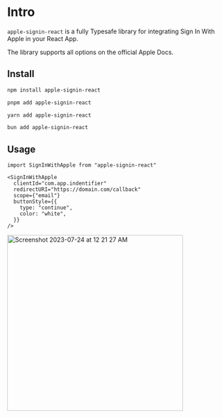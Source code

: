 # Intro
`apple-signin-react` is a fully Typesafe library for integrating Sign In With Apple in your React App.

The library supports all options on the official Apple Docs.

## Install
```bash
npm install apple-signin-react

pnpm add apple-signin-react

yarn add apple-signin-react

bun add apple-signin-react
```

## Usage
```tsx
import SignInWithApple from "apple-signin-react"

<SignInWithApple
  clientId="com.app.indentifier"
  redirectURI="https://domain.com/callback"
  scope={"email"}
  buttonStyle={{
    type: "continue",
    color: "white",
  }}
/>

```
<img width="405" alt="Screenshot 2023-07-24 at 12 21 27 AM" src="https://github.com/neo773/react-apple-signin/assets/62795688/7a1278cf-9cd8-404a-ad8b-c7a2b517a8c3">


